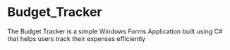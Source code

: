 # Budget_Tracker
The Budget Tracker is a simple Windows Forms Application built using C# that helps users track their expenses efficiently
